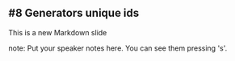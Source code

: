 ##  #8 Generators unique ids

This is a new Markdown slide

note:
    Put your speaker notes here.
    You can see them pressing 's'.

